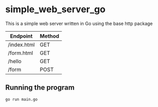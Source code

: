 # simple_web_server_go

This is a simple web server written in Go using the base http package

| Endpoint    | Method |
| ----------- | ------ |
| /index.html | GET    |
| /form.html  | GET    |
| /hello      | GET    |
| /form       | POST   |

## Running the program

```console
go run main.go
```
